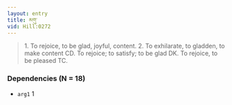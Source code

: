 ```yaml
---
layout: entry
title: མགུ་
vid: Hill:0272
---
```

> 1\. To rejoice, to be glad, joyful, content\. 2\. To exhilarate, to gladden, to make content CD\. To rejoice; to satisfy; to be glad DK\. To rejoice, to be pleased TC\.


### Dependencies (N = 18)
* `arg1` 1
